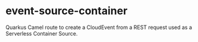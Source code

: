 # event-source-container
Quarkus Camel route to create a CloudEvent from a REST request used as a Serverless Container Source.
